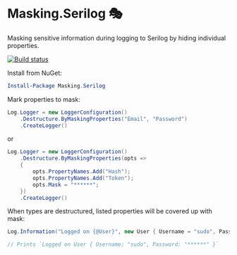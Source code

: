 # Masking.Serilog 🎭
Masking sensitive information during logging to Serilog by hiding individual properties.

[![Build status](https://ci.appveyor.com/api/projects/status/a68pglg77ixl8qoq?svg=true)](https://ci.appveyor.com/project/evjenio/masking-serilog)

Install from NuGet:

```powershell
Install-Package Masking.Serilog
```

Mark properties to mask:

```csharp
Log.Logger = new LoggerConfiguration()
    .Destructure.ByMaskingProperties("Email", "Password")
    .CreateLogger()
```

or

```csharp
Log.Logger = new LoggerConfiguration()
    .Destructure.ByMaskingProperties(opts =>
    {
        opts.PropertyNames.Add("Hash");
        opts.PropertyNames.Add("Token");
        opts.Mask = "******";
    })
    .CreateLogger()
```

When types are destructured, listed properties will be covered up with mask:

```csharp
Log.Information("Logged on {@User}", new User { Username = "sudo", Password = "SuperAdmin" });

// Prints `Logged on User { Username: "sudo", Password: "******" }`
```

